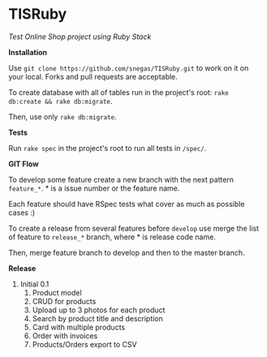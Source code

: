 # TISRuby
*Test Online Shop project using Ruby Stack*

**Installation**

Use `git clone https://github.com/snegas/TISRuby.git` to work on it on your local. Forks and pull requests are acceptable.

To create database with all of tables run in the project's root: `rake db:create && rake db:migrate`.

Then, use only `rake db:migrate`.

**Tests**

Run `rake spec` in the project's root to run all tests in `/spec/`.

**GIT Flow**

To develop some feature create a new branch with the next pattern `feature_*`. * is a issue number or the feature name.

Each feature should have RSpec tests what cover as much as possible cases :)

To create a release from several features before `develop` use merge the list of feature to `release_*` branch, where * is release code name.

Then, merge feature branch to develop and then to the master branch.

**Release**

1. Initial 0.1
    1. Product model
    2. CRUD for products
    3. Upload up to 3 photos for each product
    4. Search by product title and description
    5. Card with multiple products
    6. Order with invoices
    7. Products/Orders export to CSV